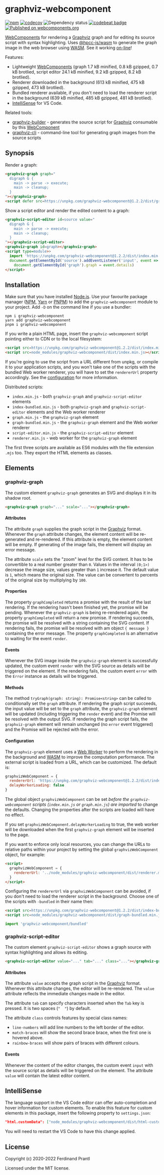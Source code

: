 # graphviz-webcomponent

[![npm](https://img.shields.io/npm/v/graphviz-webcomponent)](https://www.npmjs.com/package/graphviz-webcomponent#top)
[![codecov](https://codecov.io/gh/prantlf/graphviz-webcomponent/branch/master/graph/badge.svg)](https://codecov.io/gh/prantlf/graphviz-webcomponent)
![Dependency status](https://img.shields.io/librariesio/release/npm/graphviz-webcomponent)
[![codebeat badge](https://codebeat.co/badges/9d85c898-df08-42fb-8ab9-407dc2ce2d22)](https://codebeat.co/projects/github-com-prantlf-graphviz-webcomponent-master)
[![Published on webcomponents.org](https://img.shields.io/badge/webcomponents.org-published-blue.svg)](https://www.webcomponents.org/element/graphviz-webcomponent)

[WebComponents] for rendering a [Graphviz] graph and for editing its source script with syntax highlighting. Uses [@hpcc-js/wasm] to generate the graph image in the web browser using [WASM]. See it working [on-line]!

Features:

* Lightweight [WebComponents] (graph 1.7 kB minified, 0.8 kB gzipped, 0.7 kB brotlied, script editor 24.1 kB minified, 9.2 kB gzipped, 8.2 kB brotlied).
* Renderer downloaded in the background (613 kB minified, 475 kB gzipped, 473 kB brotlied).
* Bundled renderer available, if you don't need to load the renderer script in the background (639 kB minified, 485 kB gzipped, 481 kB brotlied).
* [IntelliSense](#intellisense) for VS Code.

Related tools:

* [graphviz-builder] - generates the source script for [Graphviz] consumable by this [WebComponent]
* [graphviz-cli] - command-line tool for generating graph images from the source scripts

## Synopsis

Render a graph:

<!--
```
<custom-element-demo>
  <template>
    <script defer src=https://unpkg.com/graphviz-webcomponent@1.2.2/dist/graph.min.js></script>
    <graphviz-graph graph="
  digraph G {
    main -> parse -> execute;
    main -> cleanup;
  }
"></graphviz-graph>
  </template>
</custom-element-demo>
```
-->
```html
<graphviz-graph graph="
  digraph G {
    main -> parse -> execute;
    main -> cleanup;
  }
"></graphviz-graph>
<script defer src=https://unpkg.com/graphviz-webcomponent@1.2.2/dist/graph.min.js></script>
```

Show a script editor and render the edited content to a graph:

```html
<graphviz-script-editor id=source value="
  digraph G {
    main -> parse -> execute;
    main -> cleanup;
  }
"></graphviz-script-editor>
<graphviz-graph id=graph></graphviz-graph>
<script type=module>>
  import 'https://unpkg.com/graphviz-webcomponent@1.2.2/dist/index.min.mjs'
  document.getElementById('source').addEventListener('input', event =>
    document.getElementById('graph').graph = event.details)
</script>
```

## Installation

Make sure that you have installed [Node.js]. Use your favourite package manager ([NPM], [Yarn] or [PNPM]) to add the `graphviz-webcomponent` module to your project. Add `-D` on the command line if you use a bundler:

```
npm i graphviz-webcomponent
yarn add graphviz-webcomponent
pnpm i graphviz-webcomponent
```

If you write a plain HTML page, insert the `graphviz-webcomponent` script pointing either to CDN or to the local filesystem:

```html
<script src=https://unpkg.com/graphviz-webcomponent@1.2.2/dist/index.min.js></script>
<script src=node_modules/graphviz-webcomponent/dist/index.min.js></script>
```

If you're going to use the script from a URL different from unpkg, or compile it to your application scripts, and you won't take one of the scripts with the bundled Web worker renderer, you will have to set the `rendererUrl` property accordingly. See the [configuration](#configuration) for more information.

Distributed scripts:

* `index.min.js` - both `graphviz-graph` and `graphviz-script-editor` elements
* `index-bundled.min.js` - both `graphviz-graph` and `graphviz-script-editor` elements and the Web worker renderer
* `graph.min.js` - the `graphviz-graph` element
* `graph-bundled.min.js` - the `graphviz-graph` element and the Web worker renderer
* `script-editor.min.js` - the `graphviz-script-editor` element
* `renderer.min.js` - web worker for the `graphviz-graph` element

The first three scripts are available as ES6 modules with the file extension `.mjs` too. They export the HTML elements as classes.

## Elements

### graphviz-graph

The custom element `graphviz-graph` generates an SVG and displays it in its shadow root.

```html
<graphviz-graph graph="..." scale="..."></graphviz-graph>
```

#### Attributes

The attribute `graph` supplies the graph script in the [Graphviz] format. Whenever the `graph` attribute changes, the element content will be re-generated and re-rendered. If this attribute is empty, the element content will be empty. If generating of the image fails, the element will display an error message.

The attribute `scale` sets the "zoom" level for the SVG content. It has to be convertible to a real number greater than `0`. Values in the interval `(0;1>)` decrease the image size, values greater than `1` increase it. The default value is `1`, which means the original size. The value can be convertent to percents of the original size by multiplying by `100`.

#### Properties

The property `graphCompleted` returns a promise with the result of the last rendering. If the rendering hasn't been finished yet, the promise will be pending. Whenever the `graphviz-graph` is being re-rendered again, the property `graphCompleted` will return a new promise. If rendering succeeds, the promise will be resolved with a string containing the SVG content. If rendering fails, the promise will be resolved with am object `{ message }` containing the error message. The property `graphCompleted` is an alternative to waiting for the event `render`.

#### Events

Whenever the SVG image inside the `graphviz-graph` element is successfully updated, the custom event `render` with the SVG source as details will be triggered on the element. If the rendering fails, the custom event `error` with the `Error` instance as details will be triggered.

#### Methods

The method `tryGraph(graph: string): Promise<string>` can be called to conditionally set the `graph` attribute. If rendering the graph script succeeds, the input value will be set to the `graph` attribute, the `graphviz-graph` element will be updated (including triggering the `render` event) and the Promise will be resolved with the output SVG. If rendering the graph script fails, the `graphviz-graph` element will remain unchanged (no `error` event triggered) and the Promise will be rejected with the error.

#### Configuration

The `graphviz-graph` element uses a [Web Worker] to perform the rendering in the background and [WASM] to improve the computation performance. The external script is loaded from a URL, which can be customized. The default is:

```js
graphvizWebComponent = {
  rendererUrl: 'https://unpkg.com/graphviz-webcomponent@1.2.2/dist/index.min.js',
  delayWorkerLoading: false
}
```

The global object `graphvizWebComponent` can be set *before the `graphviz-webcomponent` scripts (`index.min.js` or `graph.min.js`) are imported* to change the defaults. Changing the properties after the scripts are loaded will have no effect.

If you set `graphvizWebComponent.delayWorkerLoading` to true, the web worker will be downloaded when the first `graphviz-graph` element will be inserted to the page.

If you want to enforce only local resources, you can change the URLs to relative paths within your project by setting the global `graphvizWebComponent` object, for example:

```html
<script>
  graphvizWebComponent = {
    rendererUrl: '../node_modules/graphviz-webcomponent/dist/renderer.min.js'
  }
</script>
```

Configuring the `rendererUrl` via `graphvizWebComponent` can be avoided, if you don't need to load the renderer script in the background. Choose one of the scripts with `-bundled` in their name then:

```html
<script src=https://unpkg.com/graphviz-webcomponent@1.2.2/dist/index-bundled.min.js></script>
<script src=node_modules/graphviz-webcomponent/dist/graph-bundled.min.js></script>
```

```js
import 'graphviz-webcomponent/bundled'
```

### graphviz-script-editor

The custom element `graphviz-script-editor` shows a graph source with syntax highlighting and allows its editing.

```html
<graphviz-script-editor value="..." tab="..." class="..."></graphviz-graph>
```

#### Attributes

The attribute `value` accepts the graph script in the [Graphviz] format. Whenever this attribute changes, the editor will be re-rendered. The `value` attribute reflects the immediate changes made in the editor.

The attribute `tab` can specify characters inserted when the `Tab` key is pressed. It is two spaces (`"  "`) by default.

The attribute `class` controls features by special class names:

* `line-numbers` will add line numbers to the left border of the editor.
* `match-braces` will show the second brace brace, when the first one is hovered above.
* `rainbow-braces` will show pairs of braces with different colours.

#### Events

Whenever the content of the editor changes, the custom event `input` with the source script as details will be triggered on the element. The attribute `value` will contain the latest editor content.

## IntelliSense

The language support in the VS Code editor can offer auto-completion and hover information for custom elements. To enable this feature for custom elements in this package, insert the following property to `settings.json`:

```json
"html.customData": ["node_modules/graphviz-webcomponent/dist/html-custom-data.json"]
```

You will need to restart the VS Code to have this change applied.

## License

Copyright (c) 2020-2022 Ferdinand Prantl

Licensed under the MIT license.

[on-line]: https://prantlf.github.io/graphviz-webcomponent
[Graphviz]: https://graphviz.org/
[WebComponents]: https://developer.mozilla.org/en-US/docs/Web/Web_Components
[WebComponent]: https://developer.mozilla.org/en-US/docs/Web/Web_Components
[Web Worker]: https://developer.mozilla.org/en-US/docs/Web/API/Web_Workers_API
[WASM]: https://developer.mozilla.org/en-US/docs/WebAssembly
[@hpcc-js/wasm]: https://github.com/hpcc-systems/hpcc-js-wasm#readme
[graphviz-builder]: https://github.com/prantlf/graphviz-builder#readme
[graphviz-cli]: https://github.com/prantlf/graphviz-cli#readme
[Node.js]: https://nodejs.org/
[NPM]: https://docs.npmjs.com/cli/npm
[Yarn]: https://classic.yarnpkg.com/docs/cli/
[PNPM]: https://pnpm.js.org/pnpm-cli

